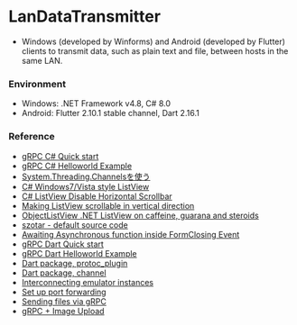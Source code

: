 # LanDataTransmitter

+ Windows (developed by Winforms) and Android (developed by Flutter) clients to transmit data, such as plain text and file, between hosts in the same LAN.

### Environment

+ Windows: .NET Framework v4.8, C# 8.0
+ Android: Flutter 2.10.1 stable channel, Dart 2.16.1

### Reference

+ [gRPC C# Quick start](https://grpc.io/docs/languages/csharp/quickstart/)
+ [gRPC C# Helloworld Example](https://github.com/grpc/grpc/blob/master/examples/csharp/Helloworld/README.md)
+ [System.Threading.Channelsを使う](https://qiita.com/skitoy4321/items/c19ca3dc7624a7049fd5)
+ [C# Windows7/Vista style ListView](https://stackoverflow.com/questions/4462973/c-sharp-windows7-vista-style-listview)
+ [C# ListView Disable Horizontal Scrollbar](https://stackoverflow.com/questions/4466979/c-sharp-listview-disable-horizontal-scrollbar)
+ [Making ListView scrollable in vertical direction](https://stackoverflow.com/questions/2309046/making-listview-scrollable-in-vertical-direction)
+ [ObjectListView .NET ListView on caffeine, guarana and steroids](http://objectlistview.sourceforge.net/cs/index.html)
+ [szotar - default source code](https://code.google.com/archive/p/szotar/source/default/source)
+ [Awaiting Asynchronous function inside FormClosing Event](https://stackoverflow.com/questions/16656523/awaiting-asynchronous-function-inside-formclosing-event)
+ [gRPC Dart Quick start](https://grpc.io/docs/languages/dart/quickstart/)
+ [gRPC Dart Helloworld Example](https://github.com/grpc/grpc-dart/blob/master/example/helloworld/README.md)
+ [Dart package, protoc_plugin](https://pub.dev/packages/protoc_plugin)
+ [Dart package, channel](https://pub.dev/packages/channel)
+ [Interconnecting emulator instances](https://developer.android.com/studio/run/emulator-networking#connecting)
+ [Set up port forwarding](https://developer.android.com/studio/command-line/adb#forwardports)
+ [Sending files via gRPC](https://ops.tips/blog/sending-files-via-grpc/)
+ [gRPC + Image Upload](https://stackoverflow.com/questions/34969446/grpc-image-upload)
